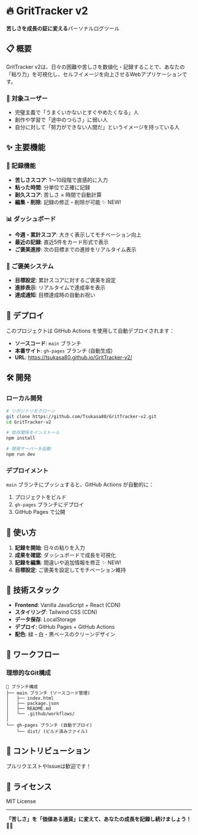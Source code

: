 # 🔥 GritTracker v2

**苦しさを成長の証に変える**パーソナルログツール

## 📋 概要

GritTracker v2は、日々の困難や苦しさを数値化・記録することで、あなたの「粘り力」を可視化し、セルフイメージを向上させるWebアプリケーションです。

### 🎯 対象ユーザー
- 完璧主義で「うまくいかないとすぐやめたくなる」人
- 創作や学習で「途中のつらさ」に弱い人  
- 自分に対して「努力ができない人間だ」というイメージを持っている人

## ✨ 主要機能

### 📝 記録機能
- **苦しさスコア**: 1〜10段階で直感的に入力
- **粘った時間**: 分単位で正確に記録
- **耐久スコア**: 苦しさ × 時間で自動計算
- **編集・削除**: 記録の修正・削除が可能 ✨ NEW!

### 📊 ダッシュボード
- **今週・累計スコア**: 大きく表示してモチベーション向上
- **最近の記録**: 直近5件をカード形式で表示
- **ご褒美進捗**: 次の目標までの進捗をリアルタイム表示

### 🎁 ご褒美システム
- **目標設定**: 累計スコアに対するご褒美を設定
- **進捗表示**: リアルタイムで達成率を表示
- **達成通知**: 目標達成時の自動お祝い

## 🚀 デプロイ

このプロジェクトは GitHub Actions を使用して自動デプロイされます：

- **ソースコード**: `main` ブランチ
- **本番サイト**: `gh-pages` ブランチ (自動生成)
- **URL**: https://tsukasa80.github.io/GritTracker-v2/

## 🛠️ 開発

### ローカル開発
```bash
# リポジトリをクローン
git clone https://github.com/Tsukasa80/GritTracker-v2.git
cd GritTracker-v2

# 依存関係をインストール
npm install

# 開発サーバーを起動
npm run dev
```

### デプロイメント
`main` ブランチにプッシュすると、GitHub Actions が自動的に：
1. プロジェクトをビルド
2. `gh-pages` ブランチにデプロイ
3. GitHub Pages で公開

## 📱 使い方

1. **記録を開始**: 日々の粘りを入力
2. **成果を確認**: ダッシュボードで成長を可視化  
3. **記録を編集**: 間違いや追加情報を修正 ✨ NEW!
4. **目標設定**: ご褒美を設定してモチベーション維持

## 🎨 技術スタック

- **Frontend**: Vanilla JavaScript + React (CDN)
- **スタイリング**: Tailwind CSS (CDN)
- **データ保存**: LocalStorage
- **デプロイ**: GitHub Pages + GitHub Actions
- **配色**: 緑・白・黒ベースのクリーンデザイン

## 🔄 ワークフロー

### 理想的なGit構成
```
📁 ブランチ構成
├── main ブランチ (ソースコード管理)
│   ├── index.html
│   ├── package.json
│   ├── README.md
│   └── .github/workflows/
│
└── gh-pages ブランチ (自動デプロイ)
    └── dist/ (ビルド済みファイル)
```

## 🤝 コントリビューション

プルリクエストやIssueは歓迎です！

## 📄 ライセンス

MIT License

---

**「苦しさ」を「価値ある通貨」に変えて、あなたの成長を記録し続けましょう！** 💪✨